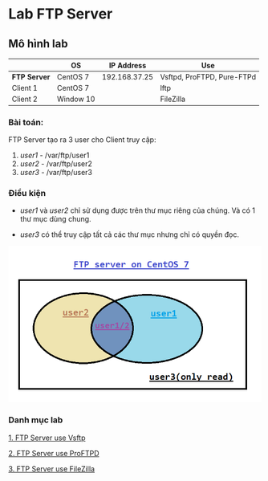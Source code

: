 # Lab FTP Server

## Mô hình lab

||OS|IP Address|Use|
|-|-|-|-|
|**FTP Server**|CentOS 7|192.168.37.25|Vsftpd, ProFTPD, Pure-FTPd|
|Client 1|CentOS 7||lftp|
|Client 2|Window 10||FileZilla|

### Bài toán:
FTP Server tạo ra 3 user cho Client truy cập:
1. *user1* - /var/ftp/user1
2. *user2* - /var/ftp/user2
3. *user3* - /var/ftp/user3

### Điều kiện
- *user1* và *user2* chỉ sử dụng được trên thư mục riêng của chúng. Và có 1 thư mục dùng chung.

- *user3* có thể truy cập tất cả các thư mục nhưng chỉ có quyền đọc.

<img src = "..\images\Screenshot_9.png">



### Danh mục lab

[1. FTP Server use Vsftp](..\docs\4-lab1-FTP_vsftpd.md)

[2. FTP Server use ProFTPD]()

[3. FTP Server use FileZilla]()
